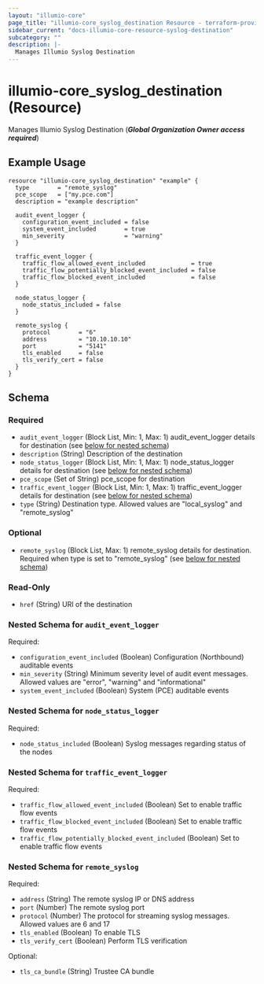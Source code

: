 ```yaml
---
layout: "illumio-core"
page_title: "illumio-core_syslog_destination Resource - terraform-provider-illumio-core"
sidebar_current: "docs-illumio-core-resource-syslog-destination"
subcategory: ""
description: |-
  Manages Illumio Syslog Destination
---
```


# illumio-core_syslog_destination (Resource)

Manages Illumio Syslog Destination (***Global Organization Owner access required***)

Example Usage
------------

```hcl
resource "illumio-core_syslog_destination" "example" {
  type        = "remote_syslog"
  pce_scope   = ["my.pce.com"]
  description = "example description"

  audit_event_logger {
    configuration_event_included = false
    system_event_included        = true
    min_severity                 = "warning"
  }

  traffic_event_logger {
    traffic_flow_allowed_event_included             = true
    traffic_flow_potentially_blocked_event_included = false
    traffic_flow_blocked_event_included             = false
  }

  node_status_logger {
    node_status_included = false
  }

  remote_syslog {
    protocol        = "6"
    address         = "10.10.10.10"
    port            = "5141"
    tls_enabled     = false
    tls_verify_cert = false
  }
}
```

## Schema

### Required

- `audit_event_logger` (Block List, Min: 1, Max: 1) audit_event_logger details for destination (see [below for nested schema](#nestedblock--audit_event_logger))
- `description` (String) Description of the destination
- `node_status_logger` (Block List, Min: 1, Max: 1) node_status_logger details for destination (see [below for nested schema](#nestedblock--node_status_logger))
- `pce_scope` (Set of String) pce_scope for destination
- `traffic_event_logger` (Block List, Min: 1, Max: 1) traffic_event_logger details for destination (see [below for nested schema](#nestedblock--traffic_event_logger))
- `type` (String) Destination type. Allowed values are "local_syslog" and "remote_syslog"

### Optional

- `remote_syslog` (Block List, Max: 1) remote_syslog details for destination. Required when type is set to "remote_syslog" (see [below for nested schema](#nestedblock--remote_syslog))

### Read-Only

- `href` (String) URI of the destination

<a id="nestedblock--audit_event_logger"></a>
### Nested Schema for `audit_event_logger`

Required:

- `configuration_event_included` (Boolean) Configuration (Northbound) auditable events
- `min_severity` (String) Minimum severity level of audit event messages. Allowed values are "error", "warning" and "informational"
- `system_event_included` (Boolean) System (PCE) auditable events

<a id="nestedblock--node_status_logger"></a>
### Nested Schema for `node_status_logger`

Required:

- `node_status_included` (Boolean) Syslog messages regarding status of the nodes

<a id="nestedblock--traffic_event_logger"></a>
### Nested Schema for `traffic_event_logger`

Required:

- `traffic_flow_allowed_event_included` (Boolean) Set to enable traffic flow events
- `traffic_flow_blocked_event_included` (Boolean) Set to enable traffic flow events
- `traffic_flow_potentially_blocked_event_included` (Boolean) Set to enable traffic flow events

<a id="nestedblock--remote_syslog"></a>
### Nested Schema for `remote_syslog`

Required:

- `address` (String) The remote syslog IP or DNS address
- `port` (Number) The remote syslog port
- `protocol` (Number) The protocol for streaming syslog messages. Allowed values are 6 and 17
- `tls_enabled` (Boolean) To enable TLS
- `tls_verify_cert` (Boolean) Perform TLS verification

Optional:

- `tls_ca_bundle` (String) Trustee CA bundle
